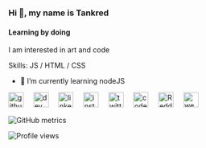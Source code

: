 ### Hi 👋, my name is Tankred
#### Learning by doing 
I am interested in art and code

Skills: JS / HTML / CSS

- 🌱 I’m currently learning nodeJS 


[<img src='https://cdn.jsdelivr.net/npm/simple-icons@3.0.1/icons/github.svg' alt='github' height='30'>](https://github.com/tankred) &nbsp;&nbsp;&nbsp; [<img src='https://cdn.jsdelivr.net/npm/simple-icons@3.0.1/icons/dev-dot-to.svg' alt='dev' height='30'>](https://dev.to/tankred) &nbsp;&nbsp;&nbsp; [<img src='https://cdn.jsdelivr.net/npm/simple-icons@3.0.1/icons/linkedin.svg' alt='linkedin' height='30'>](https://www.linkedin.com/in/kurtduyck/) &nbsp;&nbsp;&nbsp; [<img src='https://cdn.jsdelivr.net/npm/simple-icons@3.0.1/icons/instagram.svg' alt='instagram' height='30'>](https://www.instagram.com/miccaman/) &nbsp;&nbsp;&nbsp; [<img src='https://cdn.jsdelivr.net/npm/simple-icons@3.0.1/icons/twitter.svg' alt='twitter' height='30'>](https://twitter.com/tnkrd) &nbsp;&nbsp;&nbsp; [<img src='https://cdn.jsdelivr.net/npm/simple-icons@3.0.1/icons/codepen.svg' alt='codepen' height='30'>](https://codepen.io/tankred) &nbsp;&nbsp;&nbsp; [<img src='https://cdn.jsdelivr.net/npm/simple-icons@3.0.1/icons/reddit.svg' alt='Reddit' height='30'>](https://www.reddit.com/user/miccaman) &nbsp;&nbsp;&nbsp; [<img src='https://cdn.jsdelivr.net/npm/simple-icons@3.0.1/icons/icloud.svg' alt='website' height='30'>](https://www.891.be)  

![GitHub metrics](https://metrics.lecoq.io/tankred)  

![Profile views](https://gpvc.arturio.dev/tankred)  

